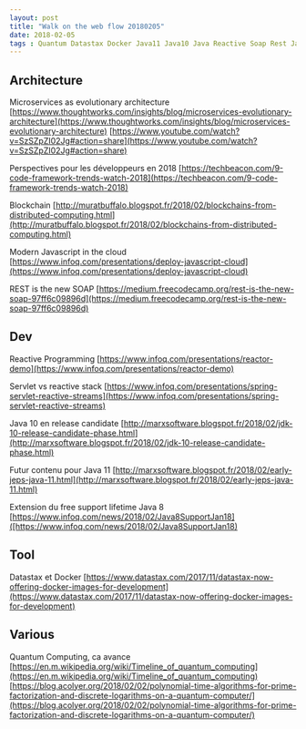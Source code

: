 ```yaml
---
layout: post
title: "Walk on the web flow 20180205"
date: 2018-02-05
tags : Quantum Datastax Docker Java11 Java10 Java Reactive Soap Rest Javascript Blockchain Framework Architecture Microservices Webflowwalk
---
```


## Architecture

Microservices as evolutionary architecture
[https://www.thoughtworks.com/insights/blog/microservices-evolutionary-architecture](https://www.thoughtworks.com/insights/blog/microservices-evolutionary-architecture)
[https://www.youtube.com/watch?v=SzSZpZI02Jg#action=share](https://www.youtube.com/watch?v=SzSZpZI02Jg#action=share)

Perspectives pour les développeurs en 2018
[https://techbeacon.com/9-code-framework-trends-watch-2018](https://techbeacon.com/9-code-framework-trends-watch-2018)

Blockchain
[http://muratbuffalo.blogspot.fr/2018/02/blockchains-from-distributed-computing.html](http://muratbuffalo.blogspot.fr/2018/02/blockchains-from-distributed-computing.html)

Modern Javascript in the cloud
[https://www.infoq.com/presentations/deploy-javascript-cloud](https://www.infoq.com/presentations/deploy-javascript-cloud)

REST is the new SOAP
[https://medium.freecodecamp.org/rest-is-the-new-soap-97ff6c09896d](https://medium.freecodecamp.org/rest-is-the-new-soap-97ff6c09896d)

## Dev

Reactive Programming
[https://www.infoq.com/presentations/reactor-demo](https://www.infoq.com/presentations/reactor-demo)

Servlet vs reactive stack
[https://www.infoq.com/presentations/spring-servlet-reactive-streams](https://www.infoq.com/presentations/spring-servlet-reactive-streams)

Java 10 en release candidate
[http://marxsoftware.blogspot.fr/2018/02/jdk-10-release-candidate-phase.html](http://marxsoftware.blogspot.fr/2018/02/jdk-10-release-candidate-phase.html)

Futur contenu pour Java 11
[http://marxsoftware.blogspot.fr/2018/02/early-jeps-java-11.html](http://marxsoftware.blogspot.fr/2018/02/early-jeps-java-11.html)

Extension du free support lifetime Java 8
[https://www.infoq.com/news/2018/02/Java8SupportJan18]([https://www.infoq.com/news/2018/02/Java8SupportJan18)

## Tool

Datastax et Docker
[https://www.datastax.com/2017/11/datastax-now-offering-docker-images-for-development](https://www.datastax.com/2017/11/datastax-now-offering-docker-images-for-development)

## Various

Quantum Computing, ca avance
[https://en.m.wikipedia.org/wiki/Timeline_of_quantum_computing](https://en.m.wikipedia.org/wiki/Timeline_of_quantum_computing)
[https://blog.acolyer.org/2018/02/02/polynomial-time-algorithms-for-prime-factorization-and-discrete-logarithms-on-a-quantum-computer/](https://blog.acolyer.org/2018/02/02/polynomial-time-algorithms-for-prime-factorization-and-discrete-logarithms-on-a-quantum-computer/)
